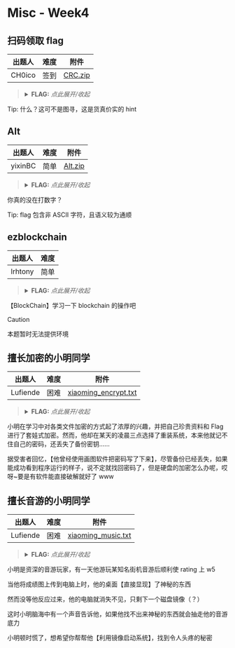 # Misc - Week4

## 扫码领取 flag

| 出题人 | 难度 | 附件 |
|-----|-----|-----|
| CH0ico | 签到 | [CRC.zip](https://github.com/project-newstar/newstar-ctf-2024/releases/download/attachment-week4/CRC.zip) |

> <details><summary><strong>FLAG:</strong> <i>点此展开/收起</i></summary>
> <code>flag{Then_d0_you_kn0w_w6at_Hanx1n_cod3_1s?}</code>
> </details>

Tip: 什么？这可不是图寻，这是货真价实的 hint

## Alt

| 出题人 | 难度 | 附件 |
|-----|-----|-----|
| yixinBC | 简单 | [Alt.zip](https://github.com/project-newstar/newstar-ctf-2024/releases/download/attachment-week4/Alt.zip) |

> <details><summary><strong>FLAG:</strong> <i>点此展开/收起</i></summary>
> <code>flag{键盘流量_with_alt_和窗户_15_5o0OO0o_酷}</code>
> </details>

你真的没在打数字？

Tip: flag 包含非 ASCII 字符，且语义较为通顺

## ezblockchain

| 出题人 | 难度 |
|-----|-----|
| lrhtony | 简单 |

> <details><summary><strong>FLAG:</strong> <i>点此展开/收起</i></summary>
> <code>flag{b10ckch@1n_15_r3@lly_1nt3r35t1ng!}</code>
> </details>

【BlockChain】学习一下 blockchain 的操作吧

> [!CAUTION]
>
> 本题暂时无法提供环境

## 擅长加密的小明同学

| 出题人 | 难度 | 附件 |
|-----|-----|-----|
| Lufiende | 困难 | [xiaoming_encrypt.txt](https://github.com/project-newstar/newstar-ctf-2024/releases/download/attachment-week4/xiaoming_encrypt.txt) |

> <details><summary><strong>FLAG:</strong> <i>点此展开/收起</i></summary>
> <code>flag{5ZCb44Gv5Y+W6K+B5pys5b2T44Gr5LiK5omL}</code>
> </details>

小明在学习中对各类文件加密的方式起了浓厚的兴趣，并把自己珍贵资料和 Flag 进行了套娃式加密。然而，他却在某天的凌晨三点选择了重装系统，本来他就记不住自己的密码，还丢失了备份密钥……

据受害者回忆，【他曾经使用画图软件把密码写了下来】，尽管备份已经丢失，如果能成功看到程序运行的样子，说不定就找回密码了，但是硬盘的加密怎么办呢，哎呀~要是有软件能直接破解就好了 www

## 擅长音游的小明同学

| 出题人 | 难度 | 附件 |
|-----|-----|-----|
| Lufiende | 困难 | [xiaoming_music.txt](https://github.com/project-newstar/newstar-ctf-2024/releases/download/attachment-week4/xiaoming_music.txt) |

> <details><summary><strong>FLAG:</strong> <i>点此展开/收起</i></summary>
> <code>flag{wowgoodfzforensics}</code>
> </details>

小明是资深的音游玩家，有一天他游玩某知名街机音游后顺利使 rating 上 w5

当他将成绩图上传到电脑上时，他的桌面【直接显现】了神秘的东西

然而没等他反应过来，他的电脑就消失不见，只剩下一个磁盘镜像（？）

这时小明脑海中有一个声音告诉他，如果他找不出来神秘的东西就会抽走他的音游底力

小明顿时慌了，想希望你帮帮他【利用镜像启动系统】，找到令人头疼的秘密
